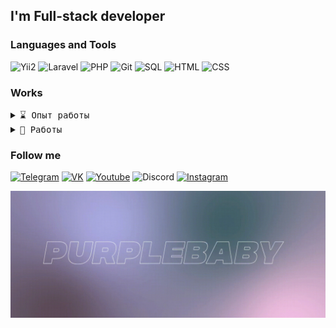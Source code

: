 

## I'm Full-stack developer

### Languages and Tools
![Yii2](https://img.shields.io/badge/YesItIS-131313?style=for-the-badge&logo=hyper)
![Laravel](https://img.shields.io/badge/Laravel-131313?style=for-the-badge&logo=laravel)
![PHP](https://img.shields.io/badge/PHP-131313?style=for-the-badge&logo=php)
![Git](https://img.shields.io/badge/Git-131313?style=for-the-badge&logo=git)
![SQL](https://img.shields.io/badge/SQL-131313?style=for-the-badge&logo=mysql)
![HTML](https://img.shields.io/badge/HTML-131313?style=for-the-badge&logo=html5)
![CSS](https://img.shields.io/badge/CSS-131313?style=for-the-badge&logo=css3)

### Works

<details>
 <summary> <samp>⌛ Опыт работы</samp></summary>
В поиске... ⌛
</details>

<details>
 <summary> <samp>💼 Работы</samp></summary>
- https://artcs.xyz/ (Доработка движка, интеграция платёжных систем)
</details>

### Follow me

[![Telegram](https://img.shields.io/badge/Telegram-131313?style=for-the-badge&logo=telegram)](https://t.me/purplebaby15)
[![VK](https://img.shields.io/badge/Vkontakte-131313?style=for-the-badge&logo=vk)](https://vk.com/purplebaby16)
[![Youtube](https://img.shields.io/badge/Youtube-131313?style=for-the-badge&logo=Youtube)](https://www.youtube.com/channel/UCHWY0L_LxH6LmGpev4aJoQQ)
![Discord](https://img.shields.io/badge/purplebaby&3061-131313?style=for-the-badge&logo=discord)
[![Instagram](https://img.shields.io/badge/Instagram-131313?style=for-the-badge&logo=instagram)](https://instagram.com/purplebaby_spo)

[![Header](https://github.com/IvanWake/ivanwake/blob/main/assets/photo_2023-01-31_12-43-10.jpg)](https://t.me/purplebaby15)
